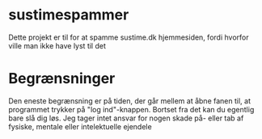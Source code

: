 # sustimespammer
Dette projekt er til for at spamme sustime.dk hjemmesiden, fordi hvorfor ville man ikke have lyst til det
# Begrænsninger
Den eneste begrænsning er på tiden, der går mellem at åbne fanen til, at programmet trykker på "log ind"-knappen. Bortset fra det kan du egentlig bare slå dig løs. Jeg tager intet ansvar for nogen skade på- eller tab af fysiske, mentale eller intelektuelle ejendele
